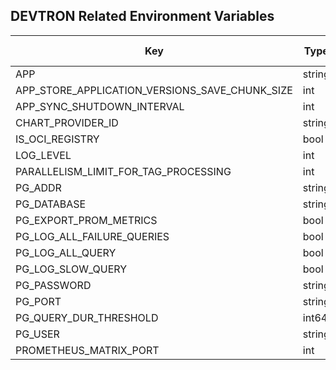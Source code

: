 

## DEVTRON Related Environment Variables
| Key   | Type     | Default Value     | Description       | Example       | Deprecated       |
|-------|----------|-------------------|-------------------|-----------------------|------------------|
 | APP | string |chart-sync |  |  | false |
 | APP_STORE_APPLICATION_VERSIONS_SAVE_CHUNK_SIZE | int |20 |  |  | false |
 | APP_SYNC_SHUTDOWN_INTERVAL | int |60 |  |  | false |
 | CHART_PROVIDER_ID | string |* |  |  | false |
 | IS_OCI_REGISTRY | bool |true |  |  | false |
 | LOG_LEVEL | int |0 |  |  | false |
 | PARALLELISM_LIMIT_FOR_TAG_PROCESSING | int |0 |  |  | false |
 | PG_ADDR | string |127.0.0.1 |  |  | false |
 | PG_DATABASE | string |orchestrator |  |  | false |
 | PG_EXPORT_PROM_METRICS | bool |true |  |  | false |
 | PG_LOG_ALL_FAILURE_QUERIES | bool |true |  |  | false |
 | PG_LOG_ALL_QUERY | bool |false |  |  | false |
 | PG_LOG_SLOW_QUERY | bool |true |  |  | false |
 | PG_PASSWORD | string |password |  |  | false |
 | PG_PORT | string |5432 |  |  | false |
 | PG_QUERY_DUR_THRESHOLD | int64 |5000 |  |  | false |
 | PG_USER | string |user |  |  | false |
 | PROMETHEUS_MATRIX_PORT | int |8080 |  |  | false |

